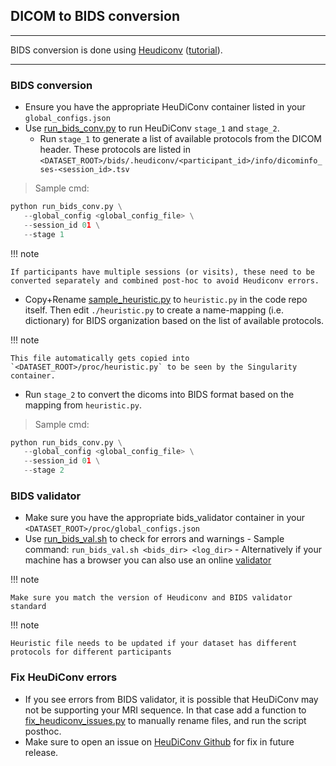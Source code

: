 ## DICOM to BIDS conversion

---

BIDS conversion is done using [Heudiconv](https://heudiconv.readthedocs.io/en/latest/) ([tutorial](https://neuroimaging-core-docs.readthedocs.io/en/latest/pages/heudiconv.html)). 

---

   
### BIDS conversion

- Ensure you have the appropriate HeuDiConv container listed in your `global_configs.json`
- Use [run_bids_conv.py](https://github.com/neurodatascience/mr_proc/blob/main/workflow/bids_conv/run_bids_conv.py) to run HeuDiConv `stage_1` and `stage_2`.  
   - Run `stage_1` to generate a list of available protocols from the DICOM header. These protocols are listed in `<DATASET_ROOT>/bids/.heudiconv/<participant_id>/info/dicominfo_ses-<session_id>.tsv`
   
> Sample cmd:
```python
python run_bids_conv.py \
   --global_config <global_config_file> \
   --session_id 01 \
   --stage 1
```
      
!!! note

    If participants have multiple sessions (or visits), these need to be converted separately and combined post-hoc to avoid Heudiconv errors. 

- Copy+Rename [sample_heuristic.py](https://github.com/neurodatascience/mr_proc/blob/main/workflow/bids_conv/sample_heuristic.py) to `heuristic.py` in the code repo itself. Then edit `./heuristic.py` to create a name-mapping (i.e. dictionary) for BIDS organization based on the list of available protocols. 

!!! note

    This file automatically gets copied into `<DATASET_ROOT>/proc/heuristic.py` to be seen by the Singularity container.


- Run `stage_2` to convert the dicoms into BIDS format based on the mapping from `heuristic.py`. 

> Sample cmd:
```python
python run_bids_conv.py \
   --global_config <global_config_file> \
   --session_id 01 \
   --stage 2
```


### BIDS validator
- Make sure you have the appropriate bids_validator container in your `<DATASET_ROOT>/proc/global_configs.json`
- Use [run_bids_val.sh](https://github.com/neurodatascience/mr_proc/blob/main/workflow/bids_conv/scripts/run_bids_val.sh) to check for errors and warnings
      - Sample command: `run_bids_val.sh <bids_dir> <log_dir>` 
      - Alternatively if your machine has a browser you can also use an online [validator](https://bids-standard.github.io/bids-validator/)


!!! note

    Make sure you match the version of Heudiconv and BIDS validator standard

!!! note

    Heuristic file needs to be updated if your dataset has different protocols for different participants

### Fix HeuDiConv errors
- If you see errors from BIDS validator, it is possible that HeuDiConv may not be supporting your MRI sequence. In that case add a function to [fix_heudiconv_issues.py](https://github.com/neurodatascience/mr_proc/blob/main/workflow/bids_conv/fix_heudiconv_issues.py) to manually rename files, and run the script posthoc. 
- Make sure to open an issue on [HeuDiConv Github](https://github.com/nipy/heudiconv/issues) for fix in future release. 
